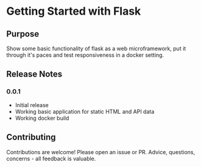 # Getting Started with Flask

## Purpose

Show some basic functionality of flask as a web microframework, put it through it's paces and test responsiveness in a docker setting.

## Release Notes

### 0.0.1

- Initial release
- Working basic application for static HTML and API data
- Working docker build

## Contributing

Contributions are welcome! Please open an issue or PR. Advice, questions, concerns - all feedback is valuable.
